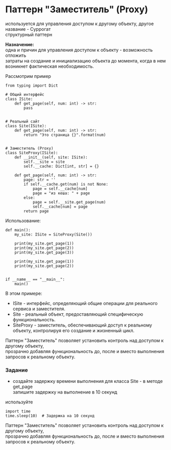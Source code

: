 # Паттерн "Заместитель" (Proxy)
используется для управления доступом к другому объекту, другое название - Суррогат  
структурный паттерн  

**Назначение:**  
одна и причин для управления доступом к объекту - возможность отложить  
затраты на создание и инициализацию объекта до момента, когда в нем возникнет фактическая необходимость.

Рассмотрим пример
```
from typing import Dict

# Общий интерфейс
class ISite:
    def get_page(self, num: int) -> str:
        pass


# Реальный сайт
class Site(ISite):
    def get_page(self, num: int) -> str:
        return "Это страница {}".format(num)


# Заместитель (Proxy)
class SiteProxy(ISite):
    def __init__(self, site: ISite):
        self.__site = site
        self.__cache: Dict[int, str] = {}

    def get_page(self, num: int) -> str:
        page: str = ''
        if self.__cache.get(num) is not None:
            page = self.__cache[num]
            page = "из кеша: " + page
        else:
            page = self.__site.get_page(num)
            self.__cache[num] = page
        return page
```
Использование:
```
def main():
    my_site: ISite = SiteProxy(Site())

    print(my_site.get_page(1))
    print(my_site.get_page(2))
    print(my_site.get_page(3))

    print(my_site.get_page(1))
    print(my_site.get_page(2))


if __name__ == "__main__":
    main()
```
В этом примере:
- ISite - интерфейс, определяющий общие операции для реального сервиса и заместителя.  
- Site - реальный объект, предоставляющий специфическую функциональность.  
- SiteProxy - заместитель, обеспечивающий доступ к реальному объекту, контролируя его создание и жизненный цикл.  
 
Паттерн "Заместитель" позволяет установить контроль над доступом к другому объекту,  
прозрачно добавляя функциональность до, после и вместо выполнения запросов к реальному объекту.  

### Задание
- создайте задержку времени выполнения для класса Site - в методе get_page  
запишите задержку на выполнение в 10 секунд

используйте  
```
import time
time.sleep(10)  # Задержка на 10 секунд
```
Паттерн "Заместитель" позволяет установить контроль над доступом к другому объекту,  
прозрачно добавляя функциональность до, после и вместо выполнения запросов к реальному объекту.  
